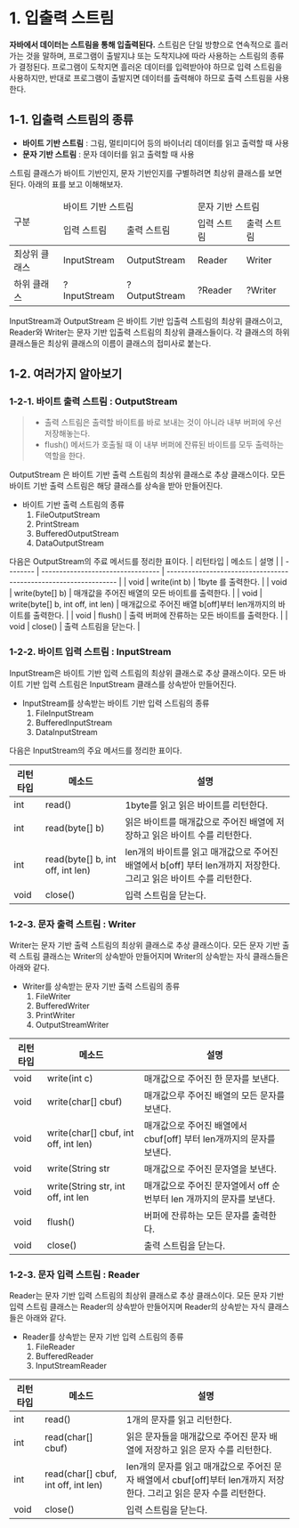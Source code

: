
# 1. 입출력 스트림

**자바에서 데이터는 스트림을 통해 입출력된다.** 스트림은 단일 방향으로 연속적으로 흘러가는 것을 말하며, 프로그램이 출발지냐 또는 도착지냐에 따라 사용하는 스트림의 종류가 결정된다. 프로그램이 도착지면 흘러온 데이터를 입력받아야 하므로 입력 스트림을 사용하지만, 반대로 프로그램이 출발지면 데이터를 출력해야 하므로 출력 스트림을 사용한다.

## 1-1. 입출력 스트림의 종류 

- **바이트 기반 스트림** : 그림, 멀티미디어 등의 바이너리 데이터를 읽고 출력할 때 사용
- **문자 기반 스트림** : 문자 데이터를 읽고 출력할 때 사용

스트림 클래스가 바이트 기반인지, 문자 기반인지를 구별하려면 최상위 클래스를 보면 된다. 아래의 표를 보고 이해해보자.


<table>
	<thead>
		<tr>
			<td rowspan="2">구분</td>
			<td colspan="2" >바이트 기반 스트림</td>
			<td colspan="2" >문자 기반 스트림</td>
		</tr>
		<tr>
			<td >입력 스트림</td>
			<td >출력 스트림</td>
			<td >입력 스트림</td>
			<td >출력 스트림</td>
		</tr>
	</thead>
	<tbody>
		<tr>
			<td>최상위 클래스</td>
			<td>InputStream</td>
			<td>OutputStream</td>
			<td>Reader</td>
			<td>Writer</td>
		</tr>
		<tr>
			<td>하위 클래스</td>
			<td>?InputStream</td>
			<td>?OutputStream</td>
			<td>?Reader</td>
			<td>?Writer</td>
		</tr>
	</tbody>
</table>


InputStream과 OutputStream 은 바이트 기반 입출력 스트림의 최상위 클래스이고, Reader와 Writer는 문자 기반 입출력 스트림의 최상위 클래스들이다. 각 클래스의 하위 클래스들은 최상위 클래스의 이름이 클래스의 접미사로 붙는다. 


## 1-2. 여러가지 알아보기

### 1-2-1. 바이트 출력 스트림 : OutputStream


> - 출력 스트림은 출력할 바이트를 바로 보내는 것이 아니라 내부 버퍼에 우선 저장해놓는다.
> - flush() 메서드가 호출될 때 이 내부 버퍼에 잔류된 바이트를 모두 출력하는 역할을 한다.

OutputStream 은 바이트 기반 출력 스트림의 최상위 클래스로 추상 클래스이다. 모든 바이트 기반 출력 스트림은 해당 클래스를 상속을 받아 만들어진다.

- 바이트 기반 출력 스트림의 종류
	1. FileOutputStream
	2. PrintStream
	3. BufferedOutputStream
	4. DataOutputStream

다음은 OutputStream의 주료 메서드를 정리한 표이다.
| 리턴타입 | 메소드                            | 설명                                                             |
| -------- | --------------------------------- | ---------------------------------------------------------------- |
| void     | write(int b)                      | 1byte 를 출력한다.                                               |
| void     | write(byte[] b)                   | 매개값을 주어진 배열의 모든 바이트를 출력한다.                   |
| void     | write(byte[] b, int off, int len) | 매개값으로 주어진 배열 b[off]부터 len개까지의 바이트를 출력한다. |
| void     | flush()                           | 출력 버퍼에 잔류하는 모든 바이트를 출력한다.                     |
| void     | close()                           | 출력 스트림을 닫는다.                                            |

### 1-2-2. 바이트 입력 스트림 : InputStream

InputStream은 바이트 기반 입력 스트림의 최상위 클래스로 추상 클래스이다. 모든 바이트 기반 입력 스트림은 InputStream 클래스를 상속받아 만들어진다. 

- InputStream를 상속받는 바이트 기반 입력 스트림의 종류
	1. FileInputStream
	2. BufferedInputStream
	3. DataInputStream

다음은 InputStream의 주요 메서드를 정리한 표이다.

| 리턴타입 | 메소드                           | 설명                                                                                                               |
| -------- | -------------------------------- | ------------------------------------------------------------------------------------------------------------------ |
| int     | read()                           | 1byte를 읽고 읽은 바이트를 리턴한다.                                                                               |
| int     | read(byte[] b)                   | 읽은 바이트를 매개값으로 주어진 배열에 저장하고 읽은 바이트 수를 리턴한다.                                         |
| int     | read(byte[] b, int off, int len) | len개의 바이트를 읽고 매개값으로 주어진 배열에서 b[off] 부터 len개까지 저장한다. 그리고 읽은 바이트 수를 리턴한다. |
| void     | close()                          | 입력 스트림을 닫는다.                                                                                              |


### 1-2-3. 문자 출력 스트림 : Writer

Writer는 문자 기반 출력 스트림의 최상위 클래스로 추상 클래스이다. 모든 문자 기반 출력 스트림 클래스는 Writer의 상속받아 만들어지며 Writer의 상속받는 자식 클래스들은 아래와 같다.

- Writer를 상속받는 문자 기반 출력 스트림의 종류
	1. FileWriter
	2. BufferedWriter
	3. PrintWriter
	4. OutputStreamWriter

| 리턴타입 | 메소드                              | 설명                                                                  |
| -------- | ----------------------------------- | --------------------------------------------------------------------- |
| void     | write(int c)                        | 매개값으로 주어진 한 문자를 보낸다.                                   |
| void     | write(char[] cbuf)                   | 매개값으루 주어진 배열의 모든 문자를 보낸다.                          |
| void     | write(char[] cbuf, int off, int len) | 매개값으로 주어진 배열에서 cbuf[off] 부터 len개까지의 문자를 보낸다.  |
| void     | write(String str                    | 매개값으로 주어진 문자열을 보낸다.                                    |
| void     | write(String str, int off, int len  | 매개값으로 주어진 문자열에서 off 순번부터 len 개까지의 문자를 보낸다. |
| void     | flush()                             | 버퍼에 잔류하는 모든 문자를 출력한다.                                 |
| void     | close()                             | 출력 스트림을 닫는다.                                                 |


### 1-2-3. 문자 입력 스트림 : Reader

Reader는 문자 기반 입력 스트림의 최상위 클래스로 추상 클래스이다. 모든 문자 기반 입력 스트림 클래스는 Reader의 상속받아 만들어지며 Reader의 상속받는 자식 클래스들은 아래와 같다.

- Reader를 상속받는 문자 기반 입력 스트림의 종류
	1. FileReader
	2. BufferedReader
	3. InputStreamReader

| 리턴타입 | 메소드                              | 설명                                                                  |
| -------- | ----------------------------------- | --------------------------------------------------------------------- |
| int     | read()                        | 1개의 문자를 읽고 리턴한다.                                   |
| int     | read(char[] cbuf)                   | 읽은 문자들을 매개값으로 주어진 문자 배열에 저장하고 읽은 문자 수를 리턴한다.                          |
| int     | read(char[] cbuf, int off, int len) | len개의 문자를 읽고 매개값으로 주어진 문자 배열에서 cbuf[off]부터 len개까지 저장한다. 그리고 읽은 문자 수를 리턴한다.  |
| void     | close()                    | 입력 스트림을 닫는다.                                    |
